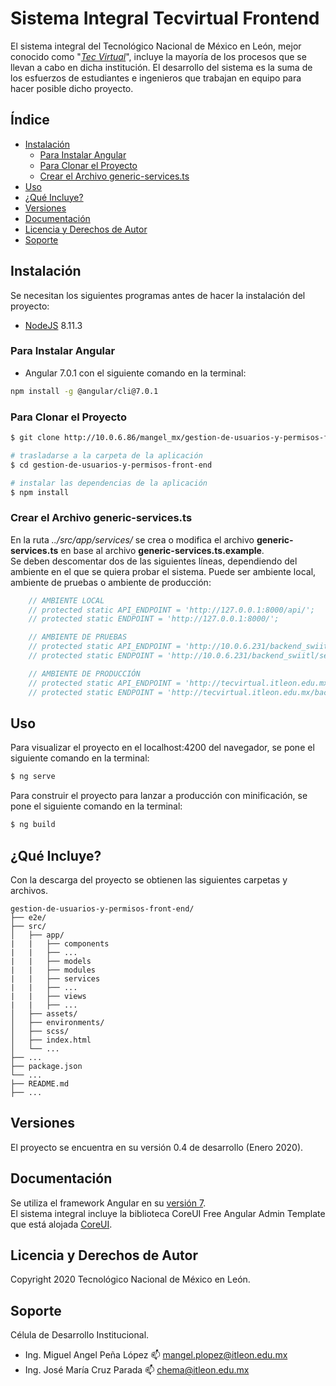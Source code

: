 # Sistema Integral Tecvirtual Frontend

El sistema integral del Tecnológico Nacional de México en León, mejor conocido como "[*Tec Virtual*](http://tecvirtual.itleon.edu.mx/#/)", 
incluye la mayoría de los procesos que se llevan a cabo en dicha institución. 
El desarrollo del sistema es la suma de los esfuerzos de estudiantes e ingenieros que trabajan en equipo para hacer posible dicho proyecto.

## Índice

* [Instalación](#instalación)
    * [Para Instalar Angular](#para-instalar-angular)
    * [Para Clonar el Proyecto](#para-clonar-el-proyecto)
    * [Crear el Archivo generic-services.ts](#crear-el-archivo-generic-servicests)
* [Uso](#uso)
* [¿Qué Incluye?](#qué-incluye)
* [Versiones](#versiones)
* [Documentación](#documentación)
* [Licencia y Derechos de Autor](#licencia-y-derechos-de-autor)
* [Soporte](#soporte)

## Instalación

Se necesitan los siguientes programas antes de hacer la instalación del proyecto:
* [NodeJS](https://nodejs.org/es/download/releases/) 8.11.3

### Para Instalar Angular
* Angular 7.0.1 con el siguiente comando  en la terminal:
``` bash
npm install -g @angular/cli@7.0.1
```

### Para Clonar el Proyecto
``` bash
$ git clone http://10.0.6.86/mangel_mx/gestion-de-usuarios-y-permisos-front-end.git

# trasladarse a la carpeta de la aplicación
$ cd gestion-de-usuarios-y-permisos-front-end

# instalar las dependencias de la aplicación
$ npm install
```


### Crear el Archivo generic-services.ts
En la ruta *../src/app/services/* se crea o modifica el archivo **generic-services.ts** 
en base al archivo **generic-services.ts.example**.  
Se deben descomentar dos de las siguientes líneas, dependiendo del ambiente en el que se quiera probar el sistema. 
Puede ser ambiente local, ambiente de pruebas o ambiente de producción:
``` typescript
    // AMBIENTE LOCAL
    // protected static API_ENDPOINT = 'http://127.0.0.1:8000/api/';
    // protected static ENDPOINT = 'http://127.0.0.1:8000/';

    // AMBIENTE DE PRUEBAS
    // protected static API_ENDPOINT = 'http://10.0.6.231/backend_swiitl/server.php/api/';
    // protected static ENDPOINT = 'http://10.0.6.231/backend_swiitl/server.php/';

    // AMBIENTE DE PRODUCCIÓN
    // protected static API_ENDPOINT = 'http://tecvirtual.itleon.edu.mx/backend_swiitl/server.php/api/';
    // protected static ENDPOINT = 'http://tecvirtual.itleon.edu.mx/backend_swiitl/public/';
```

## Uso

Para visualizar el proyecto en el localhost:4200 del navegador, se pone el siguiente comando en la terminal:
``` bash
$ ng serve
```

Para construir el proyecto para lanzar a producción con minificación, se pone el siguiente comando en la terminal:
``` bash
$ ng build
```

## ¿Qué Incluye?

Con la descarga del proyecto se obtienen las siguientes carpetas y archivos.

```
gestion-de-usuarios-y-permisos-front-end/
├── e2e/
├── src/
│   ├── app/
|   |   ├── components
|   |   ├── ...
|   |   ├── models
|   |   ├── modules
|   |   ├── services
|   |   ├── ...
|   |   ├── views
|   |   ├── ...
│   ├── assets/
│   ├── environments/
│   ├── scss/
│   ├── index.html
│   └── ...
├── ...
├── package.json
└── ...
├── README.md
├── ...
```

## Versiones

El proyecto se encuentra en su versión 0.4 de desarrollo (Enero 2020).

## Documentación
Se utiliza el framework Angular en su [versión 7](https://v7.angular.io/docs).  
El sistema integral incluye la biblioteca CoreUI Free Angular Admin Template que está alojada [CoreUI](https://coreui.io/angular/).

## Licencia y Derechos de Autor

Copyright 2020 Tecnológico Nacional de México en León.

## Soporte

Célula de Desarrollo Institucional.  
* Ing. Miguel Angel Peña López :mailbox: mangel.plopez@itleon.edu.mx
* Ing. José María Cruz Parada :mailbox: chema@itleon.edu.mx

